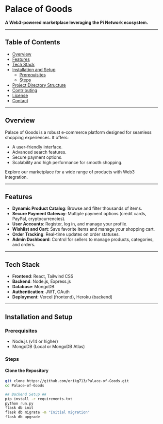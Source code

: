# Palace of Goods

**A Web3-powered marketplace leveraging the Pi Network ecosystem.**

---

## Table of Contents
- [Overview](#overview)
- [Features](#features)
- [Tech Stack](#tech-stack)
- [Installation and Setup](#installation-and-setup)
  - [Prerequisites](#prerequisites)
  - [Steps](#steps)
- [Project Directory Structure](#project-directory-structure)
- [Contributing](#contributing)
- [License](#license)
- [Contact](#contact)

---

## Overview

Palace of Goods is a robust e-commerce platform designed for seamless shopping experiences. It offers:
- A user-friendly interface.
- Advanced search features.
- Secure payment options.
- Scalability and high performance for smooth shopping.

Explore our marketplace for a wide range of products with Web3 integration.

---

## Features
- **Dynamic Product Catalog**: Browse and filter thousands of items.
- **Secure Payment Gateway**: Multiple payment options (credit cards, PayPal, cryptocurrencies).
- **User Accounts**: Register, log in, and manage your profile.
- **Wishlist and Cart**: Save favorite items and manage your shopping cart.
- **Order Tracking**: Real-time updates on order statuses.
- **Admin Dashboard**: Control for sellers to manage products, categories, and orders.

---

## Tech Stack
- **Frontend**: React, Tailwind CSS
- **Backend**: Node.js, Express.js
- **Database**: MongoDB
- **Authentication**: JWT, OAuth
- **Deployment**: Vercel (frontend), Heroku (backend)

---

## Installation and Setup

### Prerequisites
- Node.js (v14 or higher)
- MongoDB (Local or MongoDB Atlas)

### Steps
#### Clone the Repository
```bash
git clone https://github.com/erikg713/Palace-of-Goods.git
cd Palace-of-Goods

## Backend Setup ##
pip install -r requirements.txt
python run.py
flask db init
flask db migrate -m "Initial migration"
flask db upgrade
